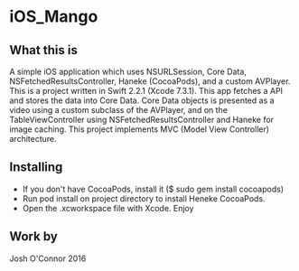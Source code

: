 # iOS_Mango

What this is
------------
A simple iOS application which uses NSURLSession, Core Data, NSFetchedResultsController, Haneke (CocoaPods), 
and a custom AVPlayer.  This is a project written in Swift 2.2.1 (Xcode 7.3.1). This app fetches a API
and stores the data into Core Data.  Core Data objects is presented as a video using a custom subclass
of the AVPlayer, and on the TableViewController using NSFetchedResultsController and Haneke for image
caching.  This project implements MVC (Model View Controller) architecture.

Installing 
----------

- If you don't have CocoaPods, install it ($ sudo gem install cocoapods)
- Run pod install on project directory to install Heneke CocoaPods.
- Open the .xcworkspace file with Xcode.  Enjoy

Work by 
----------
Josh O'Connor 2016
